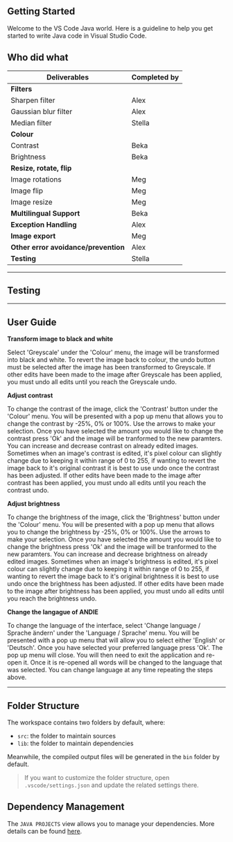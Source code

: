 ## Getting Started

Welcome to the VS Code Java world. Here is a guideline to help you get started to write Java code in Visual Studio Code.

## Who did what
| Deliverables | Completed by |
|----|---|
|**Filters** | |
|Sharpen filter |Alex|
|Gaussian blur filter|Alex|
|Median filter |Stella|
|**Colour**| |
|Contrast|Beka|
|Brightness|Beka|
| **Resize, rotate, flip** ||
|Image rotations|Meg|
|Image flip|Meg|
|Image resize|Meg|
|**Multilingual Support** |Beka|
|**Exception Handling**|Alex|
|**Image export**|Meg|
|**Other error avoidance/prevention**|Alex|
|**Testing** |Stella|
-----

## Testing
----

## User Guide

**Transform image to black and white**

Select 'Greyscale' under the 'Colour' menu, the image will be transformed into black and white. To revert the image back to colour, the undo button must be selected after the image has been transformed to Greyscale. If other edits have been made to the image after Greyscale has been applied, you must undo all edits until you reach the Greyscale undo.


**Adjust contrast**

To change the contrast of the image, click the 'Contrast' button under the 'Colour' menu. You will be presented with a pop up menu that allows you to change the contrast by -25%, 0% or 100%. Use the arrows to make your selection. Once you have selected the amount you would like to change the contrast press 'Ok' and the image will be tranformed to the new paramters. You can increase and decrease contrast on already edited images. Sometimes when an image's contrast is edited, it's pixel colour can slightly change due to keeping it within range of 0 to 255, if wanting to revert the image back to it's original contrast it is best to use undo once the contrast has been adjusted. If other edits have been made to the image after contrast has been applied, you must undo all edits until you reach the contrast undo.

**Adjust brightness**

To change the brightness of the image, click the 'Brightness' button under the 'Colour' menu. You will be presented with a pop up menu that allows you to change the brightness by -25%, 0% or 100%. Use the arrows to make your selection. Once you have selected the amount you would like to change the brightness press 'Ok' and the image will be tranformed to the new paramters. You can increase and decrease brightness on already edited images. Sometimes when an image's brightness is edited, it's pixel colour can slightly change due to keeping it within range of 0 to 255, if wanting to revert the image back to it's original brightness it is best to use undo once the brightness has been adjusted. If other edits have been made to the image after brightness has been applied, you must undo all edits until you reach the brightness undo. 

**Change the langague of ANDIE**

To change the language of the interface, select 'Change language / Sprache ändern' under the 'Language / Sprache' menu. You will be presented with a pop up menu that will allow you to select either 'English' or 'Deutsch'. Once you have selected your preferred language press 'Ok'. The pop up menu will close. You will then need to exit the application and re-open it. Once it is re-opened all words will be changed to the language that was selected. You can change language at any time repeating the steps above.

-------

## Folder Structure

The workspace contains two folders by default, where:

- `src`: the folder to maintain sources
- `lib`: the folder to maintain dependencies

Meanwhile, the compiled output files will be generated in the `bin` folder by default.

> If you want to customize the folder structure, open `.vscode/settings.json` and update the related settings there.

## Dependency Management

The `JAVA PROJECTS` view allows you to manage your dependencies. More details can be found [here](https://github.com/microsoft/vscode-java-dependency#manage-dependencies).
